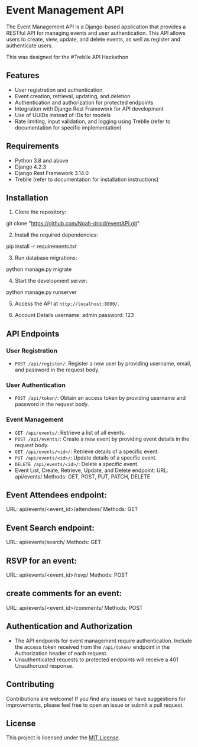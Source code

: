 # Event Management API

The Event Management API is a Django-based application that provides a RESTful API for managing events and user authentication. This API allows users to create, view, update, and delete events, as well as register and authenticate users.

This was designed for the #Treblle API Hackathon

## Features

- User registration and authentication
- Event creation, retrieval, updating, and deletion
- Authentication and authorization for protected endpoints
- Integration with Django Rest Framework for API development
- Use of UUIDs instead of IDs for models
- Rate limiting, input validation, and logging using Treblle (refer to documentation for specific implementation)

## Requirements

- Python 3.8 and above
- Django 4.2.3
- Django Rest Framework 3.14.0
- Treblle (refer to documentation for installation instructions)

## Installation

1. Clone the repository:

git clone "https://github.com/Noah-droid/eventAPI.git"

2. Install the required dependencies:
   
pip install -r requirements.txt

3. Run database migrations:

python manage.py migrate

4. Start the development server:

python manage.py runserver

5. Access the API at `http://localhost:8000/`.

6. Account Details
username: admin
password: 123

## API Endpoints

### User Registration
- `POST /api/register/`: Register a new user by providing username, email, and password in the request body.

### User Authentication
- `POST /api/token/`: Obtain an access token by providing username and password in the request body.

### Event Management
- `GET /api/events/`: Retrieve a list of all events.
- `POST /api/events/`: Create a new event by providing event details in the request body.
- `GET /api/events/<id>/`: Retrieve details of a specific event.
- `PUT /api/events/<id>/`: Update details of a specific event.
- `DELETE /api/events/<id>/`: Delete a specific event.
- Event List, Create, Retrieve, Update, and Delete endpoint:
URL: api/events/
Methods: GET, POST, PUT, PATCH, DELETE

## Event Attendees endpoint:
URL: api/events/<event_id>/attendees/
Methods: GET

## Event Search endpoint:
URL: api/events/search/
Methods: GET

##  RSVP for an event:
URL: api/events/<event_id>/rsvp/ 
Methods: POST

## create comments for an event:
URL: api/events/<event_id>/comments/
Methods: POST


## Authentication and Authorization

- The API endpoints for event management require authentication. Include the access token received from the `/api/token/` endpoint in the Authorization header of each request.
- Unauthenticated requests to protected endpoints will receive a 401 Unauthorized response.

## Contributing

Contributions are welcome! If you find any issues or have suggestions for improvements, please feel free to open an issue or submit a pull request.

## License

This project is licensed under the [MIT License](LICENSE).
